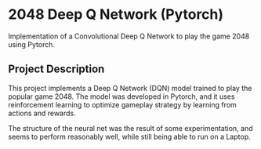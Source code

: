 # 2048 Deep Q Network (Pytorch)
Implementation of a Convolutional Deep Q Network to play the game 2048 using Pytorch.

## Project Description
This project implements a Deep Q Network (DQN) model trained to play the popular game 2048. The model was developed in Pytorch, and it uses reinforcement learning to optimize gameplay strategy by learning from actions and rewards.

The structure of the neural net was the result of some experimentation, and seems to perform reasonably well, while still being able to run on a Laptop.
